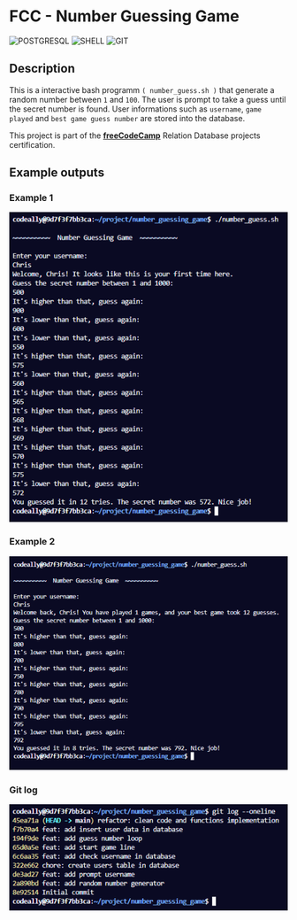 # FCC - Number Guessing Game

![POSTGRESQL](https://img.shields.io/badge/PostgreSQL-316192?style=for-the-badge&logo=postgresql&logoColor=white)
![SHELL](https://img.shields.io/badge/Shell_Script-121011?style=for-the-badge&logo=gnu-bash&logoColor=white)
![GIT](https://img.shields.io/badge/GIT-E44C30?style=for-the-badge&logo=git&logoColor=white)

## Description

This is a interactive bash programm `( number_guess.sh )` that generate a random number between `1` and `100`. The user is prompt to take a guess until the secret number is found. User informations such as `username`, `game played` and `best game guess number` are stored into the database.

This project is part of the **[freeCodeCamp](https://www.freecodecamp.org/learn/relational-database/build-a-number-guessing-game-project/build-a-number-guessing-game)** Relation Database projects certification.

## Example outputs

### Example 1

<p align="center">
    <img src="./images/example_1.PNG">
</p>

### Example 2

<p align="center">
    <img src="./images/example_2.PNG">
</p>

### Git log

<p align="center">
    <img src="./images/git_log.PNG">
</p>
